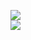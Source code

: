 [![](https://img.shields.io/badge/Made%20With-Github%20Spray-lightgrey.svg?style=for-the-badge&logo=github)](https://github.com/Annihil/github-spray#18472)  
[![](https://i.imgur.com/2DrTn0Z.gif)](https://github.com/Annihil/github-spray)